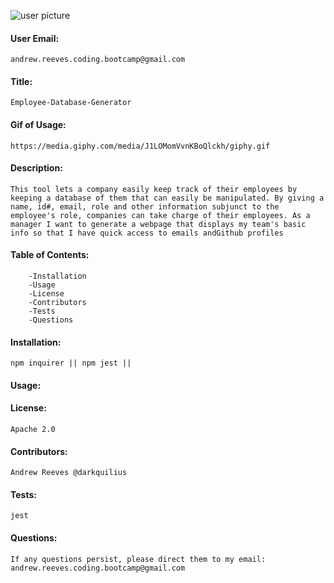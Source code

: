 ![user picture](https://avatars1.githubusercontent.com/u/57682169?v=4)

#### User Email: 
    andrew.reeves.coding.bootcamp@gmail.com
#### Title: 
    Employee-Database-Generator
#### Gif of Usage:
    https://media.giphy.com/media/J1LOMomVvnKBoQlckh/giphy.gif
#### Description:
    This tool lets a company easily keep track of their employees by keeping a database of them that can easily be manipulated. By giving a name, id#, email, role and other information subjunct to the employee's role, companies can take charge of their employees. As a manager I want to generate a webpage that displays my team's basic info so that I have quick access to emails andGithub profiles

#### Table of Contents:
        -Installation
        -Usage
        -License
        -Contributors
        -Tests
        -Questions
#### Installation:
    npm inquirer || npm jest ||
#### Usage:
    
#### License:
    Apache 2.0
#### Contributors:
    Andrew Reeves @darkquilius
#### Tests:
    jest
#### Questions:
    If any questions persist, please direct them to my email: andrew.reeves.coding.bootcamp@gmail.com
